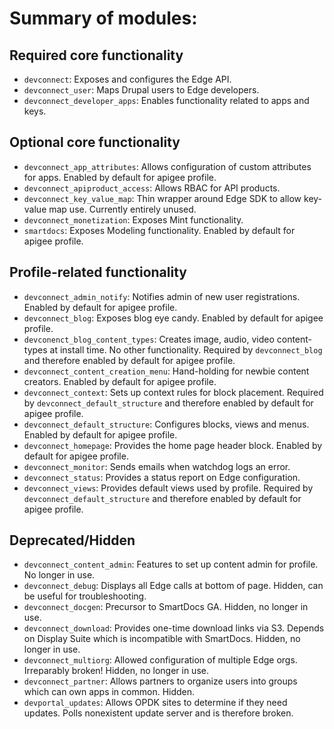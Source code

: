 # Summary of modules:

## Required core functionality
* `devconnect`: Exposes and configures the Edge API.
* `devconnect_user`: Maps Drupal users to Edge developers.
* `devconnect_developer_apps`: Enables functionality related to apps and keys.

## Optional core functionality
* `devconnect_app_attributes`: Allows configuration of custom attributes for apps. Enabled by default for apigee profile.
* `devconnect_apiproduct_access`: Allows RBAC for API products.
* `devconnect_key_value_map`: Thin wrapper around Edge SDK to allow key-value map use. Currently entirely unused.
* `devconnect_monetization`: Exposes Mint functionality.
* `smartdocs`: Exposes Modeling functionality. Enabled by default for apigee profile.

## Profile-related functionality
* `devconnect_admin_notify`: Notifies admin of new user registrations. Enabled by default for apigee profile.
* `devconnect_blog`: Exposes blog eye candy. Enabled by default for apigee profile.
* `devconenct_blog_content_types`: Creates image, audio, video content-types at install time. No other functionality. Required by `devconnect_blog` and therefore enabled by default for apigee profile.
* `devconnect_content_creation_menu`: Hand-holding for newbie content creators. Enabled by default for apigee profile.
* `devconnect_context`: Sets up context rules for block placement. Required by `devconnect_default_structure` and therefore enabled by default for apigee profile.
* `devconnect_default_structure`: Configures blocks, views and menus. Enabled by default for apigee profile.
* `devconnect_homepage`: Provides the home page header block. Enabled by default for apigee profile.
* `devconnect_monitor`: Sends emails when watchdog logs an error.
* `devconnect_status`: Provides a status report on Edge configuration.
* `devconnect_views`: Provides default views used by profile. Required by `devconnect_default_structure` and therefore enabled by default for apigee profile.

## Deprecated/Hidden
* `devconnect_content_admin`: Features to set up content admin for profile. No longer in use.
* `devconnect_debug`: Displays all Edge calls at bottom of page. Hidden, can be useful for troubleshooting.
* `devconnect_docgen`: Precursor to SmartDocs GA. Hidden, no longer in use.
* `devconnect_download`: Provides one-time download links via S3. Depends on Display Suite which is incompatible with SmartDocs. Hidden, no longer in use.
* `devconnect_multiorg`: Allowed configuration of multiple Edge orgs. Irreparably broken! Hidden, no longer in use.
* `devconnect_partner`: Allows partners to organize users into groups which can own apps in common. Hidden.
* `devportal_updates`: Allows OPDK sites to determine if they need updates. Polls nonexistent update server and is therefore broken.
